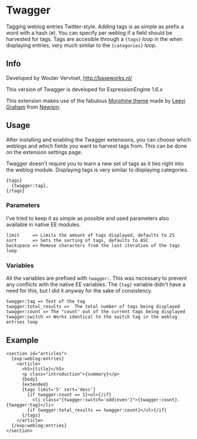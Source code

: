 # Twagger

Tagging weblog entries Twitter-style. Adding tags is as simple as prefix a word with a hash (`#`). You can specify per weblog if a field should be harvested for tags. Tags are accesible through a `{tags}` loop in the when displaying entries, very much similar to the `{categories}` loop.

## Info

Developed by Wouter Vervloet, http://baseworks.nl/

This version of Twagger is developed for ExpressionEngine 1.6.x

This extension makes use of the fabulous [Morphine theme](http://github.com/newism/nsm.morphine.theme "Download the Morphne theme here") made by [Leevi Graham](http://twitter.com/leevigraham "Follow Leevi Graham on Twitter") from [Newism](http://newism.com.au/).

## Usage

After installing and enabling the Twagger extensions, you can choose which weblogs and which fields you want to harvest tags from. This can be done on the extension settings page.

Twagger doesn't require you to learn a new set of tags as it ties right into the weblog module. Displaying tags is very similar to displaying categories.

    {tags}
      {twagger:tag}, 
    {/tags}

### Parameters

I've tried to keep it as simple as possible and used parameters also available in native EE modules.

    limit     => Limits the amount of tags displayed, defaults to 25
    sort      => Sets the sorting of tags, defaults to ASC
    backspace => Remove characters from the last iteration of the tags loop

### Variables

All the variables are prefixed with `twagger:`. This was necessary to prevent any conflicts with the native EE variables. The `{tag}` variable didn't have a need for this, but I did it anyway for the sake of consistency.

    twagger:tag => Text of the tag
    twagger:total_results =>  The total number of tags being displayed
    twagger:count => The "count" out of the current tags being displayed
    twagger:switch => Works identical to the switch tag in the weblog entries loop

## Example

    <section id="articles">
      {exp:weblog:entries}
        <article>
          <h5>{title}</h5>
          <p class="introduction">{summary}</p>
          {body}
          {extended}
          {tags limit='5' sort='desc'}
            {if twagger:count == 1}<ul>{/if}
              <li class="{twagger:switch='odd|even'}">{twagger:count}. {twagger:tag}</li>
            {if twagger:total_results == twagger:count}</ul>{/if}
          {/tags}
        </article>
      {/exp:weblog:entries}
    </section>